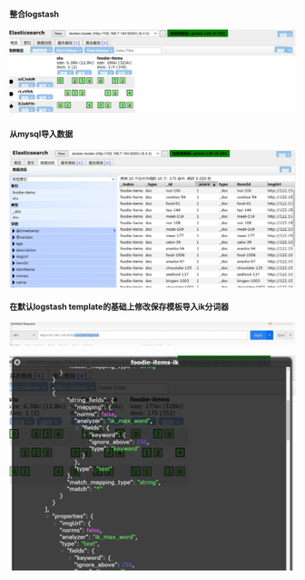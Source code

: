 #### 整合logstash

![image-20221124164224557](image/image-20221124164224557.png)

#### 从mysql导入数据

![image-20221124164246493](image/image-20221124164246493.png)

#### 在默认logstash template的基础上修改保存模板导入ik分词器

![image-20221124172200302](image/image-20221124172200302.png)

![image-20221125114343960](image/image-20221125114343960.png)